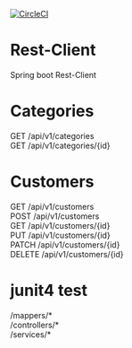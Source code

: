 [![CircleCI](https://circleci.com/gh/giantape/Rest-Client.svg?style=svg)](https://circleci.com/gh/giantape/Rest-Client)
# Rest-Client
Spring boot Rest-Client  

# Categories
GET /api/v1/categories  
GET /api/v1/categories/{id}  

# Customers
GET /api/v1/customers  
POST /api/v1/customers  
GET /api/v1/customers/{id}  
PUT /api/v1/customers/{id}  
PATCH /api/v1/customers/{id}  
DELETE /api/v1/customers/{id}  

# junit4 test
/mappers/*  
/controllers/*  
/services/*  
